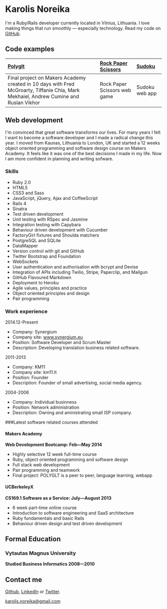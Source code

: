 Karolis Noreika
=========

I'm a Ruby/Rails developer currently located in Vilnius, Lithuania.
I love making things that run smoothly &mdash; especially technology.
Read my code on [GitHub].

Code examples
-------------

| [Polyglt]  | [Rock Paper Scissors] | [Sudoku] |
|:-------- |:----------- |:----------- |
| Final project on Makers Academy created in 10 days with Fred McGroarty, Tiffanie Chia, Mark Mekhaiel, Andrew Cumine and Ruslan Vikhor | Rock Paper Scissors web game | Sudoku web app |


Web development
---------------

I'm convinced that great software transforms our lives. 
For many years I felt I want to become a software
developer and I made a radical change this year. 
I moved from Kaunas, Lithuania to London, UK and
started a 12 weeks object oriented programming and 
software design course on Makers Academy. 
It feels like it was one of the best decisions
I made in my life.
Now I am more confident in planning and writing sofware.

### Skills

  - Ruby 2.0
  - HTML5
  - CSS3 and Sass
  - JavaScript, jQuery, Ajax and CoffeeScript
  - Rails 4
  - Sinatra
  - Test­ driven development
  - Unit testing with RSpec and Jasmine
  - Integration testing with Capybara
  - Behaviour driven development with Cucumber
  - FactoryGirl fixtures and Shoulda matchers
  - PostgreSQL and SQLite
  - DataMapper
  - Version control with git and GitHub
  - Twitter Bootstrap and Foundation
  - WebSockets
  - User authentication and authorisation with bcrypt and Devise
  - Integration of APIs including Twilio, Stripe, Paperclip, and Mailgun
  - GitHub Flavoured Markdown
  - Deployment to Heroku
  - Agile values, principles and practice
  - Object­ oriented principles and design
  - Pair programming

### Work experience
 2014.12-Present
 - Company: Synergium
 - Company site: www.synergium.eu
 - Position: Software Developer and Scrum Master
 - Description: Developing translation business related software.

2011-2013
 - Company: KM11
 - Company site: km11.lt
 - Position: Founder
 - Description: Founder of small advertising, social media agency.

2004-2006
 - Company: Individual businness
 - Position: Network administration
 - Description: Owning and aministrating small ISP company.

###Latest software related courses attended


#### Makers Academy
**Web Development Bootcamp: Feb&mdash;May 2014**

  - Highly selective 12 week full-time course
  - Ruby, object oriented programming and software design
  - Full stack web development
  - Pair programming and teamwork
  - Final project: POLYGLT is a peer to peer, language learning, webapp

#### UCBerkeleyX
**CS169.1 Software as a Service: July&mdash;August 2013**

  - 6 week part-time online course
  - Introduction to software engineering and SaaS architecture
  - Ruby fundamentals and basic Rails
  - Behaviour driven design and test driven development


Formal Education
----------------


### Vytautas Magnus University
**Studied Business Informatics 2008&mdash;2010**


Contact me
----------
[Github], [LinkedIn] or [Twitter].

[karolis.noreika@gmail.com]

    
  [karolis.noreika@gmail.com]: mailto:karolis.noreika@gmail.com
  [GitHub]: https://github.com/KanoTheDev
  [LinkedIn]: http://linkedin.com/in/karolis.noreika
  [Twitter]: http://twitter.com/noreika
  
  [Polyglt]: https://github.com/fredmcgroarty/SocialLanguageLearning
  [Sudoku]: https://github.com/KanoTheDev/sudoku-web
  [Rock Paper Scissors]: https://github.com/KanoTheDev/rock-paper-scissors/
